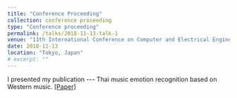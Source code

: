 ```yaml
---
title: "Conference Proceeding"
collection: conference proceeding
type: "Conference proceeding"
permalink: /talks/2018-11-13-talk-1
venue: "11th International Conference on Computer and Electrical Engineering"
date: 2018-11-13
location: "Tokyo, Japan"
# excerpt: ""
---
```


I presented my publication --- Thai music emotion recognition based on Western music. [[Paper]](https://iopscience.iop.org/article/10.1088/1742-6596/1195/1/012009/pdf)